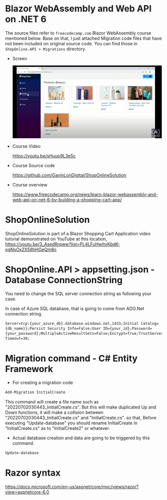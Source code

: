 
# Blazor WebAssembly and Web API on .NET 6

The source files refer to `freecodecamp.com` Blazor WebAssembly course mentioned below.
Base on that, I just attached Migration code files that have not been included on original source code. You can find those in `ShopOnline.API > Migrations` directory.

- Screen

    ![screen](screen-shot.PNG "screenshot")

- Course Video

    https://youtu.be/sHuuo9L3e5c

- Course Source code

    https://github.com/GavinLonDigital/ShopOnlineSolution

- Course overview

    https://www.freecodecamp.org/news/learn-blazor-webassembly-and-web-api-on-net-6-by-building-a-shopping-cart-app/


# ShopOnlineSolution

ShopOnlineSolution is part of a Blazor Shopping Cart Application video tutorial demonstrated on YouTube at this location,
https://youtu.be/3_AsedRrqww?list=PL4LFuHwItvKbdK-ogNsOx2X58hHGeQm8c

# ShopOnline.API > appsetting.json - Database ConnectionString

You need to change the SQL server connection string as following your case.

In case of Azure SQL database, that is going to come from ADO.Net connection string. 

```
Server=tcp:{your_azure_db}.database.windows.net,1433;Initial Catalog={db_name}};Persist Security Info=False;User ID={your_id};Password={your_password};MultipleActiveResultSets=False;Encrypt=True;TrustServerCertificate=False;Connection Timeout=30;
```

# Migration command - C# Entity Framework

- For creating a migration code

```powershell
Add-Migration InitialCreate
```

This command will create a file name such as "20220702030443_InitialCreate.cs". But this will make duplicated Up and Down functions, it will make a collision between "20220702030443_InitialCreate.cs" and "InitialCreate.cs". so that, Before executing "Update-database" you should rename InitialCreate in "InitialCreate.cs" as to "InitialCreate2" or whatever.

- Actual database creation and data are going to be triggered by this command.

```powershell
Update-database
```

# Razor syntax

https://docs.microsoft.com/en-us/aspnet/core/mvc/views/razor?view=aspnetcore-6.0
